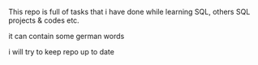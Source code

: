 This repo is full of tasks that i have done while learning SQL, others SQL projects & codes etc. 

it can contain some german words

i will try to keep repo up to date
